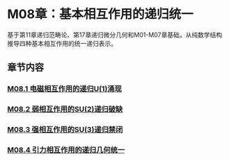 # M08章：基本相互作用的递归统一

基于第11章递归范畴论、第17章递归微分几何和M01-M07章基础，从纯数学结构推导四种基本相互作用的统一递归表示。

## 章节内容

### [M08.1 电磁相互作用的递归U(1)涌现](./M08.1-electromagnetic-interaction-recursive-U1-emergence.md)
### [M08.2 弱相互作用的SU(2)递归破缺](./M08.2-weak-interaction-SU2-recursive-breaking.md)
### [M08.3 强相互作用的SU(3)递归禁闭](./M08.3-strong-interaction-SU3-recursive-confinement.md)
### [M08.4 引力相互作用的递归几何统一](./M08.4-gravitational-interaction-recursive-geometry-unification.md)